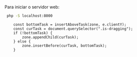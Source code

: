 


Para iniciar o servidor web:
```bash
 php -S localhost:8000
```

        const bottomTask = insertAboveTask(zone, e.clientY);
        const curTask = document.querySelector(".is-dragging");
        if (!bottomTask) {
            zone.appendChild(curTask);
        } else {
            zone.insertBefore(curTask, bottomTask);
        }

